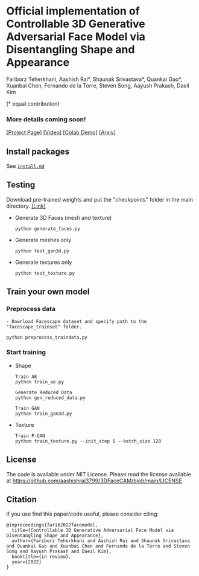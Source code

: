 
# Official implementation of Controllable 3D Generative Adversarial Face Model via Disentangling Shape and Appearance

Fariborz Teherkhani, Aashish Rai*, Shaunak Srivastava*, Quankai Gao*, Xuanbai Chen, Fernando de la Torre, Steven Song, Aayush Prakash, Daeil Kim

(* equal contribution)

### More details coming soon!


[[Project Page]](https://aashishrai3799.github.io/3DFaceCAM) [[Video]](https://drive.google.com/file/d/1PqIN4Rzp4vapWs2pUegUEoMhg4lM2Smy/view?usp=sharing) [[Colab Demo]](#) [[Arxiv]](#) 


## Install packages 
See [`install.md`](docs/install.md)

## Testing

Download pre-trained weights and put the "checkpoints" folder in the main directory. [[Link]](https://drive.google.com/file/d/1hK31wVAoieRiVFydPxnx0MVpx6AnWN1-/view?usp=sharing)

- Generate 3D Faces (mesh and texture)
    ```
    python generate_faces.py
    ```
    
- Generate meshes only
    ```
    python test_gan3d.py
    ```
    
- Generate textures only
    ```
    python test_texture.py
    ```

## Train your own model

### Preprocess data

    - Download Facescape dataset and specify path to the "facescape_trainset" folder.
    
    python preprocess_traindata.py
    

### Start training

- Shape
    ```
    Train AE
    python train_ae.py 
    ```
    ```
    Generate Reduced Data
    python gen_reduced_data.py 
    ```
    
    ```
    Train GAN
    python train_gan3d.py 
    ```

- Texture
    ```
    Train P-GAN
    python train_texture.py --init_step 1 --batch_size 128
    ```

## License

The code is available under MIT License. Please read the license available at https://github.com/aashishrai3799/3DFaceCAM/blob/main/LICENSE

## Citation

If you use find this paper/code useful, please consider citing:

```
@inproceedings{farib2022facemodel,
  title={Controllable 3D Generative Adversarial Face Model via Disentangling Shape and Appearance},
  author={Fariborz Teherkhani and Aashish Rai and Shaunak Srivastava and Quankai Gao and Xuanbai Chen and Fernando de la Torre and Steven Song and Aayush Prakash and Daeil Kim},
  booktitle={in review},
  year={2022}
}
```


